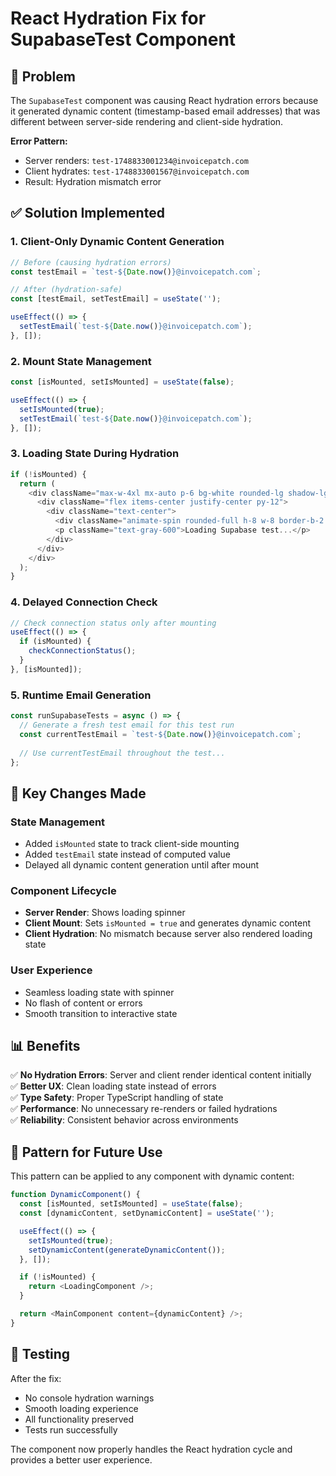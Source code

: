 # React Hydration Fix for SupabaseTest Component

## 🐛 Problem
The `SupabaseTest` component was causing React hydration errors because it generated dynamic content (timestamp-based email addresses) that was different between server-side rendering and client-side hydration.

**Error Pattern:**
- Server renders: `test-1748833001234@invoicepatch.com`
- Client hydrates: `test-1748833001567@invoicepatch.com`
- Result: Hydration mismatch error

## ✅ Solution Implemented

### 1. **Client-Only Dynamic Content Generation**
```typescript
// Before (causing hydration errors)
const testEmail = `test-${Date.now()}@invoicepatch.com`;

// After (hydration-safe)
const [testEmail, setTestEmail] = useState('');

useEffect(() => {
  setTestEmail(`test-${Date.now()}@invoicepatch.com`);
}, []);
```

### 2. **Mount State Management**
```typescript
const [isMounted, setIsMounted] = useState(false);

useEffect(() => {
  setIsMounted(true);
  setTestEmail(`test-${Date.now()}@invoicepatch.com`);
}, []);
```

### 3. **Loading State During Hydration**
```typescript
if (!isMounted) {
  return (
    <div className="max-w-4xl mx-auto p-6 bg-white rounded-lg shadow-lg">
      <div className="flex items-center justify-center py-12">
        <div className="text-center">
          <div className="animate-spin rounded-full h-8 w-8 border-b-2 border-blue-500 mx-auto mb-4"></div>
          <p className="text-gray-600">Loading Supabase test...</p>
        </div>
      </div>
    </div>
  );
}
```

### 4. **Delayed Connection Check**
```typescript
// Check connection status only after mounting
useEffect(() => {
  if (isMounted) {
    checkConnectionStatus();
  }
}, [isMounted]);
```

### 5. **Runtime Email Generation**
```typescript
const runSupabaseTests = async () => {
  // Generate a fresh test email for this test run
  const currentTestEmail = `test-${Date.now()}@invoicepatch.com`;
  
  // Use currentTestEmail throughout the test...
};
```

## 🔧 Key Changes Made

### State Management
- Added `isMounted` state to track client-side mounting
- Added `testEmail` state instead of computed value
- Delayed all dynamic content generation until after mount

### Component Lifecycle
- **Server Render**: Shows loading spinner
- **Client Mount**: Sets `isMounted = true` and generates dynamic content
- **Client Hydration**: No mismatch because server also rendered loading state

### User Experience
- Seamless loading state with spinner
- No flash of content or errors
- Smooth transition to interactive state

## 📊 Benefits

✅ **No Hydration Errors**: Server and client render identical content initially  
✅ **Better UX**: Clean loading state instead of errors  
✅ **Type Safety**: Proper TypeScript handling of state  
✅ **Performance**: No unnecessary re-renders or failed hydrations  
✅ **Reliability**: Consistent behavior across environments  

## 🎯 Pattern for Future Use

This pattern can be applied to any component with dynamic content:

```typescript
function DynamicComponent() {
  const [isMounted, setIsMounted] = useState(false);
  const [dynamicContent, setDynamicContent] = useState('');

  useEffect(() => {
    setIsMounted(true);
    setDynamicContent(generateDynamicContent());
  }, []);

  if (!isMounted) {
    return <LoadingComponent />;
  }

  return <MainComponent content={dynamicContent} />;
}
```

## 🧪 Testing

After the fix:
- No console hydration warnings
- Smooth loading experience
- All functionality preserved
- Tests run successfully

The component now properly handles the React hydration cycle and provides a better user experience. 